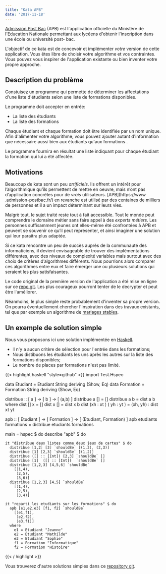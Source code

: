 ```yaml
---
title: "Kata APB"
date: '2017-11-18'
---
```


[Admission Post Bac](https://www.admission-postbac.fr/) (APB) est
l'application officielle du Ministère de l'Education Nationale permettant aux
lycéens d'obtenir l'inscription dans une école ou université post-
bac.

L'objectif de ce kata est de concevoir et implémenter _votre_ version de cette
application. Vous êtes libre de choisir votre algorithme et vos contraintes.
Vous pouvez vous inspirer de l'application existante ou bien inventer votre
propre approche.

## Description du problème

Constuisez un programme qui permette de déterminer les affectations d'une liste
d'étudiants selon une liste de formations disponibles.

Le programme doit accepter en entrée:

- La liste des étudiants
- La liste des formations

Chaque étudiant et chaque formation doit être identifiée par un nom unique.
Afin d'alimenter votre algorithme, vous pouvez ajouter autant d'information
que nécessaire aussi bien aux étudiants qu'aux formations .

Le programme fournira en résultat une liste indiquant pour chaque étudiant la
formation qui lui a été affectée.

## Motivations

Beaucoup de kata sont un peu _artificiels_. Ils offrent un intérêt pour
l’algorithmique qu’ils permettent de mettre en oeuvre, mais n’ont pas
d’application concrètes pour de _vrais_ utilisateurs. [APB](https://www
.admission-postbac.fr/) en revanche est utilisé par des centaines de milliers
de personnes et il a un impact déterminant sur leurs vies.

Malgrè tout, le sujet traité reste tout à fait accessible. Tout le monde peut
comprendre le domaine métier sans faire appel à des _experts métiers_. Les
personnes suffisamment jeunes ont elles-même été confrontées à APB et peuvent
se souvenir ce qu’il peut représenter, et ainsi imaginer une solution qui
leur paraitra plus adaptée.

Si ce kata rencontre un peu de succès auprès de la communauté des
informaticiens, il devient envisageable de trouver des implémentations
différentes, avec des niveaux de complexité variables mais surtout avec des
choix de critères d’algorithmes différents. Nous pourrions alors comparer ces
algorithmes entre eux et faire émerger une ou plusieurs solutions qui
seraient les plus satisfaisantes.

Le code original de la première version de l'application a été mise en ligne sur ce
[repo git](https://github.com/jeantil/admission_post_bac). Les plus courageux
pourront tenter de le decrypter et peut être l'améliorer. 

Néanmoins, le plus simple reste probablement d'inventer sa propre version. On
pourra éventuellement chercher l'inspiration dans des travaux existants, tel
que par exemple un algorithme de [mariages
stables](https://fr.wikipedia.org/wiki/Probl%C3%A8me_des_mariages_stables).

## Un exemple de solution simple

Nous vous proposons ici une solution implémentée en [Haskell](https://www.haskell.org/).

- Il n'y a aucun critère de sélection pour l'entrée dans les formations;
- Nous distibuons les étudiants les uns après les autres sur la liste des formations disponibles;
- Le nombre de places par formations n'est pas limité.

{{< highlight haskell "style=github" >}}
import Test.Hspec

data Etudiant  = Etudiant  String deriving (Show, Eq)
data Formation = Formation String deriving (Show, Eq)


distribue :: [ a ] -> [ b ] -> [ (a,b) ]
distribue a [] = []
distribue a b =
  dist a b
  where
    dist [] x = []
    dist x [] = dist x b
    dist (xh : xt ) ( yh : yt ) = (xh, yh) : dist xt yt


apb :: [ Etudiant ] -> [ Formation ] -> [ (Etudiant, Formation) ]
apb etudiants formations =
  distribue etudiants formations


main = hspec $ do
  describe "apb" $ do

    it "distribue deux listes comme deux jeux de cartes" $ do
      distribue [1,2] [3] `shouldBe` [(1,3), (2,3)]
      distribue [1] [2,3] `shouldBe` [(1,2)]
      distribue ([] :: [Int]) [2,3] `shouldBe` []
      distribue [1]  ([] :: [Int])  `shouldBe` []
      distribue [1,2,3] [4,5,6] `shouldBe`
        [(1,4),
         (2,5),
         (3,6)]
      distribue [1,2,3] [4,5] `shouldBe`
        [(1,4),
         (2,5),
         (3,4)]

    it "reparti les etudiants sur les formations" $ do
      apb [e1,e2,e3] [f1, f2] `shouldBe`
        [(e1,f1),
         (e2,f2),
         (e3,f1)]
      where
        e1 = Etudiant "Jeanne"
        e2 = Etudiant "Mathilde"
        e3 = Etudiant "Sophie"
        f1 = Formation "Informatique"
        f2 = Formation "Histoire"

{{< / highlight >}}

Vous trouverez d'autre solutions simples dans ce [repository
git](https://github.com/BernardNotarianni/kata-apb).
